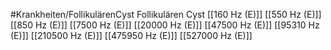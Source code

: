 #Krankheiten/FollikulärenCyst
Follikulären Cyst
[[160 Hz (E)]]
[[550 Hz (E)]]
[[850 Hz (E)]]
[[7500 Hz (E)]]
[[20000 Hz (E)]]
[[47500 Hz (E)]]
[[95310 Hz (E)]]
[[210500 Hz (E)]]
[[475950 Hz (E)]]
[[527000 Hz (E)]]